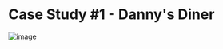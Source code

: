 # Case Study #1 - Danny's Diner

![image](https://github.com/user-attachments/assets/90492d3d-f48d-4868-b81c-09e5fc742c5e)
